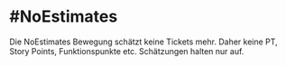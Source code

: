 # #NoEstimates

Die NoEstimates Bewegung schätzt keine Tickets mehr. Daher keine PT, Story Points, Funktionspunkte etc. Schätzungen halten nur auf.
